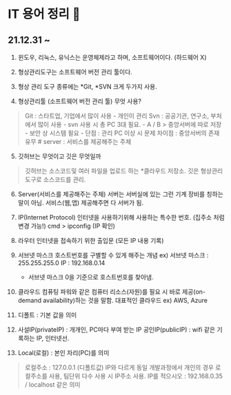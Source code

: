 # IT 용어 정리 :pencil:
## 21.12.31 ~



1. 윈도우, 리눅스, 유닉스는 운영체제라고 하며, 소프트웨어이다. (하드웨어 X)


2. 형상관리도구는 소프트웨어 버전 관리 툴이다.


3. 형상 관리 도구 종류에는 *Git, *SVN 크게 두가지 사용.


4. 형상관리툴 (소프트웨어 버전 관리 툴) 무엇 사용?
> Git : 스타트업, 기업에서 많이 사용
	- 개인이 관리
> Svn : 공공기관, 연구소, 부처에서 많이 사용
	- svn 사용 시 총 PC 3대 필요.
	- A / B > 중앙서버에 따로 저장
	- 보안 상 시스템 필요
	- 단점 : 관리 PC 이상 시 문제
차이점 : 중앙서버의 존재 유무
	# server : 서비스를 제공해주는 주체


5. 깃허브는 무엇이고 깃은 무엇일까
> 깃허브는 소스코드및 여러 파일을 업로드 하는 *클라우드 저장소.
> 깃은 형상관리도구로 소스코드를 관리.


6. Server(서비스를 제공해주는 주체)
    서버는 서버실에 있는 그런 기계 장비를 칭하는 말이 아님.
    서비스(웹,앱) 제공해주면 다 서버가 됨.


7. IP(Internet Protocol)
    인터넷을 사용하기위해 사용하는 특수한 번호. (집주소 처럼 변경 가능!)    cmd > ipconfig (IP 확인)


8. 라우터
    인터넷을 접속하기 위한 출입문 (모든 IP 내용 기록)


9. 서브넷 마스크
   호스트번호를 구별할 수 있게 해주는 개념 
   ex) 
   서브넷 마스크 : 255.255.255.0
   IP : 192.168.0.14
    * 서브넷 마스크 0을 기준으로 호스트번호를 찾아냄.


10. 클라우드
    컴퓨팅 파워와 같은 컴퓨터 리소스(자원)를 필요 시 바로 제공(on-demand availability)하는 것을 말함.
    대표적인 클라우드 ex) AWS, Azure


11. 디폴트 : 기본 값을 의미


12. 사설IP(privateIP)   : 개개인, PC마다 부여 받는 IP
    공인IP(publicIP)    : wifi 같은 기록하는 IP, 인터넷선.


13. Local(로컬) : 본인 자리(PC)를 의미
> 로컬주소 : 127.0.0.1 (디폴트값) IP와 다르게 동일
> 개발과정에서 개인의 경우 로컬주소를 사용, 팀단위 다수 사용 시 IP주소 사용.
> IP를 적으시오 : 192.168.0.35 / localhost 같은 의미
